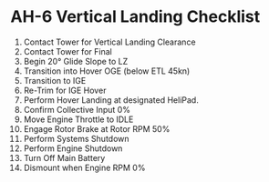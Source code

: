 # AH-6 Vertical Landing Checklist

1. Contact Tower for Vertical Landing Clearance
2. Contact Tower for Final
3. Begin 20° Glide Slope to LZ
4. Transition into Hover OGE (below ETL 45kn)
5. Transition to IGE
6. Re-Trim for IGE Hover
7. Perform Hover Landing at designated HeliPad.
8. Confirm Collective Input 0%
9. Move Engine Throttle to IDLE
10. Engage Rotor Brake at Rotor RPM 50%
11. Perform Systems Shutdown
12. Perform Engine Shutdown
13. Turn Off Main Battery
14. Dismount when Engine RPM 0%
